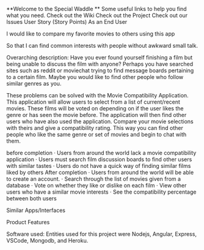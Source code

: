 **Welcome to the Special Waddle **
Some useful links to help you find what you need.
Check out the Wiki
Check out the Project
Check out our Issues
User Story (Story Points)
As an End User

I would like to compare my favorite movies to others using this app

So that I can find common interests with people without awkward small talk.
 

Overarching description:
Have you ever found yourself finishing a film but being unable to discuss the film with anyone? Perhaps you have searched sites such as reddit or moviechat trying to find message boards pertaining to a certain film. Maybe you would like to find other people who follow similar genres as you.
 
These problems can be solved with the Movie Compatibility Application. This application will allow users to select from a list of current/recent movies. These films will be voted on depending on if the user likes the genre or has seen the movie before. The application will then find other users who have also used the application. Compare your movie selections with theirs and give a compatibility rating. This way you can find other people who like the same genre or set of movies and begin to chat with them.
 



before completion
·       Users from around the world lack a movie compatibility application
·       Users must search film discussion boards to find other users with      similar tastes
·       Users do not have a quick way of finding similar films liked by others
After completion
·         Users from around the world will be able to create an account.
·         Search through the list of movies given from a database
·         Vote on whether they like or dislike on each film
·         View other users who have a similar movie interests
·         See the compatibility percentage between both users


Similar Apps/Interfaces







Product Features









Software used:
Entities used for this project were Nodejs, Angular, Express, VSCode, Mongodb, and Heroku.

